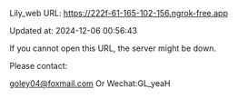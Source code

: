 Lily_web URL: https://222f-61-165-102-156.ngrok-free.app

Updated at: 2024-12-06 00:56:43

If you cannot open this URL, the server might be down.

Please contact: 

goley04@foxmail.com Or Wechat:GL_yeaH
